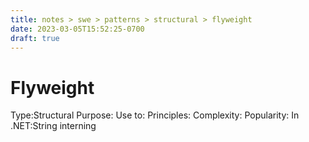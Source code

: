 ```yaml
---
title: notes > swe > patterns > structural > flyweight
date: 2023-03-05T15:52:25-0700
draft: true
---
```

# Flyweight
Type:Structural
Purpose:
Use to:
Principles:
Complexity:
Popularity:
In .NET:String interning
